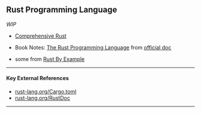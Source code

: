 
## Rust Programming Language

_WIP_

* [Comprehensive Rust](./comprehensive-rust/README.md)

* Book Notes: [The Rust Programming Language](./rust-lang.org-book/README.md) from [official doc](https://doc.rust-lang.org/book/second-edition/)

* some from [Rust By Example](./rust-by-example/README.md)

---

#### Key External References

* [rust-lang.org/Cargo.toml](https://doc.rust-lang.org/cargo/reference/manifest.html)
* [rust-lang.org/RustDoc](https://doc.rust-lang.org/rustdoc/what-is-rustdoc.html)

---

